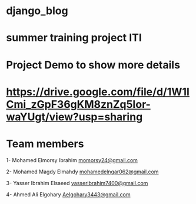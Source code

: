# django_blog
# summer training project ITI
# Project Demo to show more details 
# https://drive.google.com/file/d/1W1ICmi_zGpF36gKM8znZq5Ior-waYUgt/view?usp=sharing

# Team members

1- Mohamed Elmorsy Ibrahim      momorsy24@gmail.com

2- Mohamed Magdy Elmahdy 
mohamedelngar062@gmail.com

3- Yasser Ibrahim Elsaeed 
yasseribrahim7400@gmail.com

4- Ahmed Ali Elgohary    Aelgohary3443@gmail.com





